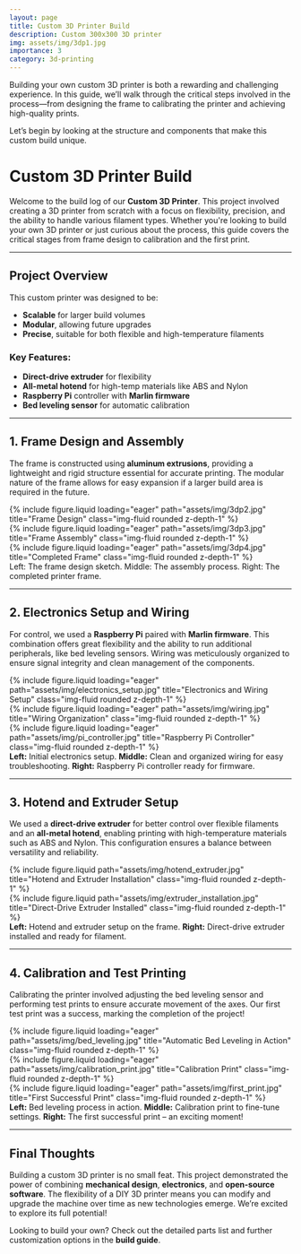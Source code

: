 ```yaml
---
layout: page
title: Custom 3D Printer Build
description: Custom 300x300 3D printer
img: assets/img/3dp1.jpg
importance: 3
category: 3d-printing
---
```


Building your own custom 3D printer is both a rewarding and challenging experience. In this guide, we’ll walk through the critical steps involved in the process—from designing the frame to calibrating the printer and achieving high-quality prints.

Let’s begin by looking at the structure and components that make this custom build unique.

# Custom 3D Printer Build

Welcome to the build log of our **Custom 3D Printer**. This project involved creating a 3D printer from scratch with a focus on flexibility, precision, and the ability to handle various filament types. Whether you're looking to build your own 3D printer or just curious about the process, this guide covers the critical stages from frame design to calibration and the first print.

---

## Project Overview

This custom printer was designed to be:
- **Scalable** for larger build volumes
- **Modular**, allowing future upgrades
- **Precise**, suitable for both flexible and high-temperature filaments

### Key Features:
- **Direct-drive extruder** for flexibility
- **All-metal hotend** for high-temp materials like ABS and Nylon
- **Raspberry Pi** controller with **Marlin firmware**
- **Bed leveling sensor** for automatic calibration

---

## 1. Frame Design and Assembly

The frame is constructed using **aluminum extrusions**, providing a lightweight and rigid structure essential for accurate printing. The modular nature of the frame allows for easy expansion if a larger build area is required in the future.

<div class="row">
    <div class="col-sm mt-3 mt-md-0">
        {% include figure.liquid loading="eager" path="assets/img/3dp2.jpg" title="Frame Design" class="img-fluid rounded z-depth-1" %}
    </div>
    <div class="col-sm mt-3 mt-md-0">
        {% include figure.liquid loading="eager" path="assets/img/3dp3.jpg" title="Frame Assembly" class="img-fluid rounded z-depth-1" %}
    </div>
    <div class="col-sm mt-3 mt-md-0">
        {% include figure.liquid loading="eager" path="assets/img/3dp4.jpg" title="Completed Frame" class="img-fluid rounded z-depth-1" %}
    </div>
</div>
<div class="caption">
    Left: The frame design sketch. Middle: The assembly process. Right: The completed printer frame.
</div>

---

## 2. Electronics Setup and Wiring

For control, we used a **Raspberry Pi** paired with **Marlin firmware**. This combination offers great flexibility and the ability to run additional peripherals, like bed leveling sensors. Wiring was meticulously organized to ensure signal integrity and clean management of the components.

<div class="row">
    <div class="col-sm mt-3 mt-md-0">
        {% include figure.liquid loading="eager" path="assets/img/electronics_setup.jpg" title="Electronics and Wiring Setup" class="img-fluid rounded z-depth-1" %}
    </div>
    <div class="col-sm mt-3 mt-md-0">
        {% include figure.liquid loading="eager" path="assets/img/wiring.jpg" title="Wiring Organization" class="img-fluid rounded z-depth-1" %}
    </div>
    <div class="col-sm mt-3 mt-md-0">
        {% include figure.liquid loading="eager" path="assets/img/pi_controller.jpg" title="Raspberry Pi Controller" class="img-fluid rounded z-depth-1" %}
    </div>
</div>
<div class="caption mt-2 text-center">
    <strong>Left:</strong> Initial electronics setup. <strong>Middle:</strong> Clean and organized wiring for easy troubleshooting. <strong>Right:</strong> Raspberry Pi controller ready for firmware.
</div>

---

## 3. Hotend and Extruder Setup

We used a **direct-drive extruder** for better control over flexible filaments and an **all-metal hotend**, enabling printing with high-temperature materials such as ABS and Nylon. This configuration ensures a balance between versatility and reliability.

<div class="row justify-content-sm-center">
    <div class="col-sm-8 mt-3 mt-md-0">
        {% include figure.liquid path="assets/img/hotend_extruder.jpg" title="Hotend and Extruder Installation" class="img-fluid rounded z-depth-1" %}
    </div>
    <div class="col-sm-4 mt-3 mt-md-0">
        {% include figure.liquid path="assets/img/extruder_installation.jpg" title="Direct-Drive Extruder Installed" class="img-fluid rounded z-depth-1" %}
    </div>
</div>
<div class="caption mt-2 text-center">
    <strong>Left:</strong> Hotend and extruder setup on the frame. <strong>Right:</strong> Direct-drive extruder installed and ready for filament.
</div>

---

## 4. Calibration and Test Printing

Calibrating the printer involved adjusting the bed leveling sensor and performing test prints to ensure accurate movement of the axes. Our first test print was a success, marking the completion of the project!

<div class="row">
    <div class="col-sm mt-3 mt-md-0">
        {% include figure.liquid loading="eager" path="assets/img/bed_leveling.jpg" title="Automatic Bed Leveling in Action" class="img-fluid rounded z-depth-1" %}
    </div>
    <div class="col-sm mt-3 mt-md-0">
        {% include figure.liquid loading="eager" path="assets/img/calibration_print.jpg" title="Calibration Print" class="img-fluid rounded z-depth-1" %}
    </div>
    <div class="col-sm mt-3 mt-md-0">
        {% include figure.liquid loading="eager" path="assets/img/first_print.jpg" title="First Successful Print" class="img-fluid rounded z-depth-1" %}
    </div>
</div>
<div class="caption mt-2 text-center">
    <strong>Left:</strong> Bed leveling process in action. <strong>Middle:</strong> Calibration print to fine-tune settings. <strong>Right:</strong> The first successful print – an exciting moment!
</div>

---

## Final Thoughts

Building a custom 3D printer is no small feat. This project demonstrated the power of combining **mechanical design**, **electronics**, and **open-source software**. The flexibility of a DIY 3D printer means you can modify and upgrade the machine over time as new technologies emerge. We’re excited to explore its full potential!

Looking to build your own? Check out the detailed parts list and further customization options in the **build guide**.


